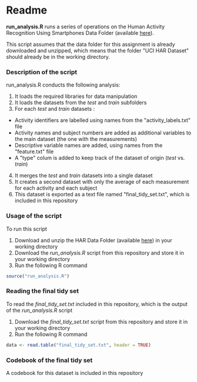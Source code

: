 Readme
======

**run_analysis.R** runs a series of operations on the Human Activity Recognition Using Smartphones Data Folder (available [here](http://archive.ics.uci.edu/ml/datasets/Human+Activity+Recognition+Using+Smartphones)).

This script assumes that the data folder for this assignment is already downloaded and unzipped, which means that the folder "UCI HAR Dataset" should already be in the working directory.

### Description of the script 

run_analysis.R conducts the following analysis:

1. It loads the required libraries for data manipulation
2. It loads the datasets from the *test* and *train* subfolders
3. For each *test* and *train* datasets :
 * Activity identifiers are labelled using names from the "activity_labels.txt" file
 * Activity names and subject numbers are added as additional variables to the main dataset (the one with the measurements)
 * Descriptive variable names are added, using names from the "feature.txt" file
 * A "type" colum is added to keep track of the dataset of origin (*test* vs. *train*)
4. It merges the *test* and *train* datasets into a single dataset
5. It creates a second dataset with only the average of each measurement for each activity and each subject
6. This dataset is exported as a text file named "final_tidy_set.txt", which is included in this repository

### Usage of the script

To run this script

1. Download and unzip the HAR Data Folder (available [here](http://archive.ics.uci.edu/ml/datasets/Human+Activity+Recognition+Using+Smartphones)) in your working directory
2. Download the *run_analysis.R* script from this repository and store it in your working directory
3. Run the following R command

```R
source("run_analysis.R")
```
 
### Reading the final tidy set
 
To read the *final_tidy_set.txt* included in this repository, which is the output of the *run_analysis.R* script
 
1. Download the *final_tidy_set.txt* script from this repository and store it in your working directory
2. Run the following R command

```R
data <- read.table("final_tidy_set.txt", header = TRUE)
```
  
### Codebook of the final tidy set

A codebook for this dataset is included in this repository
